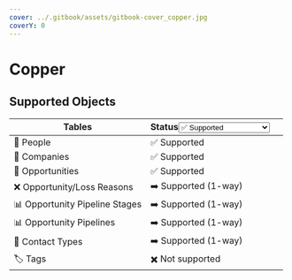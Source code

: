 ```yaml
---
cover: ../.gitbook/assets/gitbook-cover_copper.jpg
coverY: 0
---
```


# Copper

## Supported Objects

<table><thead><tr><th>Tables</th><th>Status<select><option value="e06f8215296841cbb9b56300554bc898" label="✅ Supported" color="blue"></option><option value="26a18353ef33429b8325cf29bcbeeb54" label="➡️ Supported (1-way)" color="blue"></option><option value="17ee2063f0304528872db331d6c89a93" label="✅ Supported (as JSON)" color="blue"></option><option value="c915e2668c0b48a88fada9c39263f0c1" label="✖️ Not supported" color="blue"></option></select></th><th data-hidden></th></tr></thead><tbody><tr><td>👤 People</td><td><span data-option="e06f8215296841cbb9b56300554bc898">✅ Supported</span></td><td></td></tr><tr><td> 🏢 Companies</td><td><span data-option="e06f8215296841cbb9b56300554bc898">✅ Supported</span></td><td></td></tr><tr><td>🤝 Opportunities</td><td><span data-option="e06f8215296841cbb9b56300554bc898">✅ Supported</span></td><td></td></tr><tr><td>❌ Opportunity/Loss Reasons</td><td><span data-option="26a18353ef33429b8325cf29bcbeeb54">➡️ Supported (1-way)</span></td><td></td></tr><tr><td>📊 Opportunity Pipeline Stages</td><td><span data-option="26a18353ef33429b8325cf29bcbeeb54">➡️ Supported (1-way)</span></td><td></td></tr><tr><td>📊 Opportunity Pipelines</td><td><span data-option="26a18353ef33429b8325cf29bcbeeb54">➡️ Supported (1-way)</span></td><td></td></tr><tr><td>👥 Contact Types</td><td><span data-option="26a18353ef33429b8325cf29bcbeeb54">➡️ Supported (1-way)</span></td><td></td></tr><tr><td>🏷️ Tags</td><td><span data-option="c915e2668c0b48a88fada9c39263f0c1">✖️ Not supported</span></td><td></td></tr></tbody></table>

